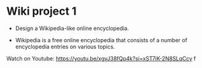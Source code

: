 # Wiki project 1

- Design a Wikipedia-like online encyclopedia.

- Wikipedia is a free online encyclopedia that consists of a number of encyclopedia entries on various topics.

Watch on Youtube:
https://youtu.be/xgvJ38fQp4k?si=xST7iK-2N8SLqCcy
f